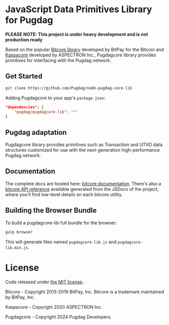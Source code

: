# JavaScript Data Primitives Library for Pugdag

**PLEASE NOTE: This project is under heavy development and is not
production ready**

Based on the popular [Bitcore library](https://github.com/bitpay/bitcore)
developed by BitPay for the Bitcoin and [Kaspacore](https://github.com/aspectron/kaspa-core-lib)
developed by ASPECTRON Inc., Pugdagcore library provides primitives for
interfacing with the Pugdag network.

## Get Started

```sh
git clone https://github.com/Pugdag/node-pugdag-core-lib
```

Adding Pugdagcore to your app's `package.json`:

```json
"dependencies": {
    "pugdag/pugdagcore-lib": "*"
}
```

## Pugdag adaptation

Pugdagcore library provides primitives such as Transaction and UTXO
data structures customized for use with the next-generation
high-performance Pugdag network.

## Documentation

The complete docs are hosted here: [bitcore documentation](https://github.com/bitpay/bitcore).
There's also a [bitcore API reference](https://github.com/bitpay/bitcore/blob/master/packages/bitcore-node/docs/api-documentation.md)
available generated from the JSDocs of the project, where you'll find
low-level details on each bitcore utility.

## Building the Browser Bundle

To build a pugdagcore-lib full bundle for the browser:

```sh
gulp browser
```

This will generate files named `pugdagcore-lib.js` and
`pugdagcore-lib.min.js`.

# License

Code released under [the MIT license](https://github.com/bitpay/bitcore/blob/master/LICENSE).

Bitcore - Copyright 2013-2019 BitPay, Inc. Bitcore is a trademark
maintained by BitPay, Inc.

Kaspacore - Copyright 2020 ASPECTRON Inc.

Pugdagcore - Copyright 2024 Pugdag Developers.

